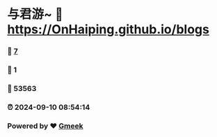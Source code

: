 # 与君游~ :link: https://OnHaiping.github.io/blogs 
### :page_facing_up: [7](https://OnHaiping.github.io/blogs/tag.html) 
### :speech_balloon: 1 
### :hibiscus: 53563 
### :alarm_clock: 2024-09-10 08:54:14 
### Powered by :heart: [Gmeek](https://github.com/Meekdai/Gmeek)
